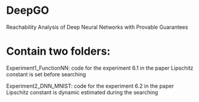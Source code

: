 # DeepGO
Reachability Analysis of Deep Neural Networks with Provable Guarantees


# Contain two folders:

Experiment1_FunctionNN: code for the experiment 6.1 in the paper Lipschitz constant is set before searching

Experiment2_DNN_MNIST: code for the experiment 6.2 in the paper Lipschitz constant is dynamic estimated during the searching